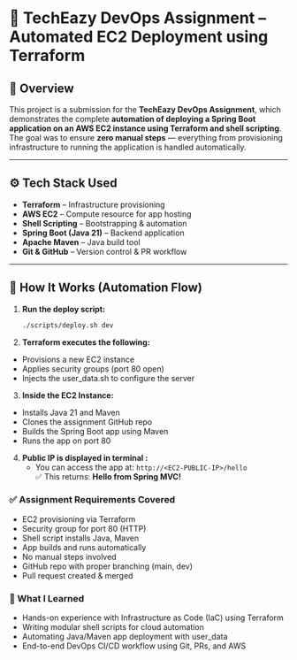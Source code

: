 # 🚀 TechEazy DevOps Assignment – Automated EC2 Deployment using Terraform

## 📌 Overview

This project is a submission for the **TechEazy DevOps Assignment**, which demonstrates the complete **automation of deploying a Spring Boot application on an AWS EC2 instance using Terraform and shell scripting**. The goal was to ensure **zero manual steps** — everything from provisioning infrastructure to running the application is handled automatically.

---

## ⚙️ Tech Stack Used

- **Terraform** – Infrastructure provisioning
- **AWS EC2** – Compute resource for app hosting
- **Shell Scripting** – Bootstrapping & automation
- **Spring Boot (Java 21)** – Backend application
- **Apache Maven** – Java build tool
- **Git & GitHub** – Version control & PR workflow
---

## 🚀 How It Works (Automation Flow)

1. **Run the deploy script:**
   ```bash
   ./scripts/deploy.sh dev
   
2. **Terraform executes the following:**
  - Provisions a new EC2 instance
  - Applies security groups (port 80 open)
  - Injects the user_data.sh to configure the server

3. **Inside the EC2 Instance:**
  - Installs Java 21 and Maven
  - Clones the assignment GitHub repo
  - Builds the Spring Boot app using Maven
  - Runs the app on port 80
    
4. **Public IP is displayed in terminal :**
    - You can access the app at: `http://<EC2-PUBLIC-IP>/hello`  
  ✅ This returns: **Hello from Spring MVC!**


<h3>✅ Assignment Requirements Covered </h3>

- EC2 provisioning via Terraform
- Security group for port 80 (HTTP)
- Shell script installs Java, Maven
- App builds and runs automatically
- No manual steps involved
- GitHub repo with proper branching (main, dev)
- Pull request created & merged

<h3>🧠 What I Learned</h3>

- Hands-on experience with Infrastructure as Code (IaC) using Terraform
- Writing modular shell scripts for cloud automation
- Automating Java/Maven app deployment with user_data
- End-to-end DevOps CI/CD workflow using Git, PRs, and AWS

